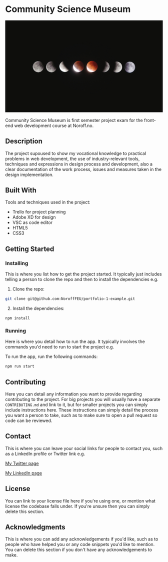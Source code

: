 # Community Science Museum

![image](https://github.com/RobertDacian/Community-Science-Museum-Website/blob/094c72e064c265f19a4779a987182df46545e0f2/assets/images/cosmology.jpg)

Community Science Museum is first semester project exam for the front-end web development course at Noroff.no.

## Description

The project supoused to show my vocational knowledge to practical problems in web development, the use of industry-relevant tools, techniques and expressions in design process and development, also a clear documentation of the work process, issues and measures taken in the design implementation.

## Built With

Tools and techniques used in the project:

- Trello for project planning
- Adobe XD for design
- VSC as code editor
- HTML5
- CSS3

## Getting Started

### Installing

This is where you list how to get the project started. It typically just includes telling a person to clone the repo and then to install the dependencies e.g.

1. Clone the repo:

```bash
git clone git@github.com:NoroffFEU/portfolio-1-example.git
```

2. Install the dependencies:

```
npm install
```

### Running

Here is where you detail how to run the app. It typically involves the commands you'd need to run to start the project e.g.

To run the app, run the following commands:

```bash
npm run start
```

## Contributing

Here you can detail any information you want to provide regarding contributing to the project. For big projects you will usually have a separate `CONTRIBUTING.md` and link to it, but for smaller projects you can simply include instructions here. These instructions can simply detail the process you want a person to take, such as to make sure to open a pull request so code can be reviewed.

## Contact

This is where you can leave your social links for people to contact you, such as a LinkedIn profile or Twitter link e.g.

[My Twitter page](www.twitter.com)

[My LinkedIn page](www.linkedin.com)

## License

You can link to your license file here if you're using one, or mention what license the codebase falls under. If you're unsure then you can simply delete this section.

## Acknowledgments

This is where you can add any acknowledgements if you'd like, such as to people who have helped you or any code snippets you'd like to mention. You can delete this section if you don't have any acknowledgements to make.
